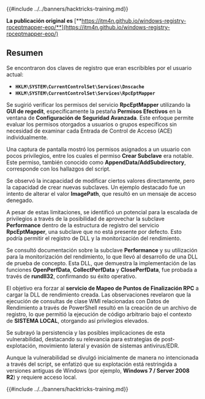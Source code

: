 {{#include ../../banners/hacktricks-training.md}}

**La publicación original es** [**https://itm4n.github.io/windows-registry-rpceptmapper-eop/**](https://itm4n.github.io/windows-registry-rpceptmapper-eop/)

## Resumen

Se encontraron dos claves de registro que eran escribibles por el usuario actual:

- **`HKLM\SYSTEM\CurrentControlSet\Services\Dnscache`**
- **`HKLM\SYSTEM\CurrentControlSet\Services\RpcEptMapper`**

Se sugirió verificar los permisos del servicio **RpcEptMapper** utilizando la **GUI de regedit**, específicamente la pestaña **Permisos Efectivos** en la ventana de **Configuración de Seguridad Avanzada**. Este enfoque permite evaluar los permisos otorgados a usuarios o grupos específicos sin necesidad de examinar cada Entrada de Control de Acceso (ACE) individualmente.

Una captura de pantalla mostró los permisos asignados a un usuario con pocos privilegios, entre los cuales el permiso **Crear Subclave** era notable. Este permiso, también conocido como **AppendData/AddSubdirectory**, corresponde con los hallazgos del script.

Se observó la incapacidad de modificar ciertos valores directamente, pero la capacidad de crear nuevas subclaves. Un ejemplo destacado fue un intento de alterar el valor **ImagePath**, que resultó en un mensaje de acceso denegado.

A pesar de estas limitaciones, se identificó un potencial para la escalada de privilegios a través de la posibilidad de aprovechar la subclave **Performance** dentro de la estructura de registro del servicio **RpcEptMapper**, una subclave que no está presente por defecto. Esto podría permitir el registro de DLL y la monitorización del rendimiento.

Se consultó documentación sobre la subclave **Performance** y su utilización para la monitorización del rendimiento, lo que llevó al desarrollo de una DLL de prueba de concepto. Esta DLL, que demuestra la implementación de las funciones **OpenPerfData**, **CollectPerfData** y **ClosePerfData**, fue probada a través de **rundll32**, confirmando su éxito operativo.

El objetivo era forzar al **servicio de Mapeo de Puntos de Finalización RPC** a cargar la DLL de rendimiento creada. Las observaciones revelaron que la ejecución de consultas de clase WMI relacionadas con Datos de Rendimiento a través de PowerShell resultó en la creación de un archivo de registro, lo que permitió la ejecución de código arbitrario bajo el contexto de **SISTEMA LOCAL**, otorgando así privilegios elevados.

Se subrayó la persistencia y las posibles implicaciones de esta vulnerabilidad, destacando su relevancia para estrategias de post-explotación, movimiento lateral y evasión de sistemas antivirus/EDR.

Aunque la vulnerabilidad se divulgó inicialmente de manera no intencionada a través del script, se enfatizó que su explotación está restringida a versiones antiguas de Windows (por ejemplo, **Windows 7 / Server 2008 R2**) y requiere acceso local.

{{#include ../../banners/hacktricks-training.md}}
